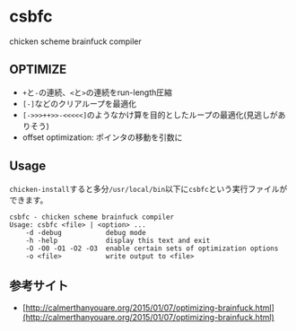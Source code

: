 # csbfc

chicken scheme brainfuck compiler

## OPTIMIZE

* `+`と`-`の連続、`<`と`>`の連続をrun-length圧縮
* `[-]`などのクリアループを最適化
* `[->>>++>>-<<<<<]`のようなかけ算を目的としたループの最適化(見逃しがありそう)
* offset optimization: ポインタの移動を引数に

## Usage

`chicken-install`すると多分`/usr/local/bin`以下に`csbfc`という実行ファイルができます。

~~~~~{.sh}
csbfc - chicken scheme brainfuck compiler
Usage: csbfc <file> | <option> ...
    -d -debug           debug mode
    -h -help            display this text and exit
    -O -O0 -O1 -O2 -O3  enable certain sets of optimization options
    -o <file>           write output to <file>
~~~~~

## 参考サイト 

* [http://calmerthanyouare.org/2015/01/07/optimizing-brainfuck.html](http://calmerthanyouare.org/2015/01/07/optimizing-brainfuck.html)


